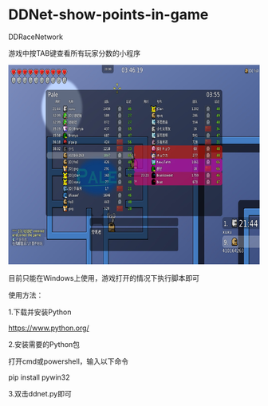 # DDNet-show-points-in-game
DDRaceNetwork<p>
游戏中按TAB键查看所有玩家分数的小程序<p>
<img src="https://github.com/MageDelfador/DDNet-show-points-in-game/blob/main/%E6%95%88%E6%9E%9C%E5%9B%BE.jpg?raw=true"  alt="效果图" height=400/><p>
目前只能在Windows上使用，游戏打开的情况下执行脚本即可<p>
使用方法：<p>
1.下载并安装Python<p>
	https://www.python.org/<p>
2.安装需要的Python包<p>
	打开cmd或powershell，输入以下命令<p>
		pip install pywin32<p>
3.双击ddnet.py即可<p>
